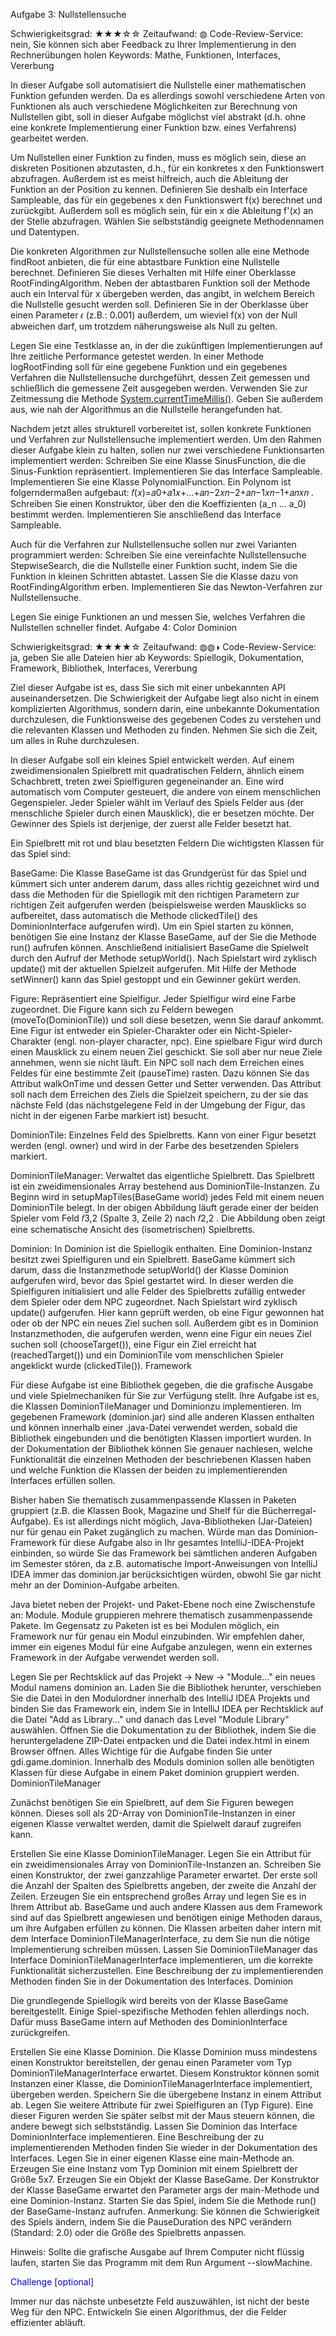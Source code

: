 Aufgabe 3: Nullstellensuche

Schwierigkeitsgrad: ★★★☆☆
Zeitaufwand: ◍
Code-Review-Service: nein, Sie können sich aber Feedback zu Ihrer Implementierung in den Rechnerübungen holen
Keywords: Mathe, Funktionen, Interfaces, Vererbung

In dieser Aufgabe soll automatisiert die Nullstelle einer mathematischen Funktion gefunden werden. Da es allerdings sowohl verschiedene Arten von Funktionen als auch verschiedene Möglichkeiten zur Berechnung von Nullstellen gibt, soll in dieser Aufgabe möglichst viel abstrakt (d.h. ohne eine konkrete Implementierung einer Funktion bzw. eines Verfahrens) gearbeitet werden.

Um Nullstellen einer Funktion zu finden, muss es möglich sein, diese an diskreten Positionen abzutasten, d.h., für ein konkretes x den Funktionswert abzufragen. Außerdem ist es meist hilfreich, auch die Ableitung der Funktion an der Position zu kennen. Definieren Sie deshalb ein Interface Sampleable, das für ein gegebenes x den Funktionswert f(x) berechnet und zurückgibt. Außerdem soll es möglich sein, für ein x die Ableitung f'(x) an der Stelle abzufragen. Wählen Sie selbstständig geeignete Methodennamen und Datentypen.

Die konkreten Algorithmen zur Nullstellensuche sollen alle eine Methode findRoot anbieten, die für eine abtastbare Funktion eine Nullstelle berechnet. Definieren Sie dieses Verhalten mit Hilfe einer Oberklasse RootFindingAlgorithm. Neben der abtastbaren Funktion soll der Methode auch ein Interval für x übergeben werden, das angibt, in welchem Bereich die Nullstelle gesucht werden soll. Definieren Sie in der Oberklasse über einen Parameter  𝜖  (z.B.: 0.001) außerdem, um wieviel f(x) von der Null abweichen darf, um trotzdem näherungsweise als Null zu gelten.

Legen Sie eine Testklasse an, in der die zukünftigen Implementierungen auf Ihre zeitliche Performance getestet werden. In einer Methode logRootFinding soll für eine gegebene Funktion und ein gegebenes Verfahren die Nullstellensuche durchgeführt, dessen Zeit gemessen und schließlich die gemessene Zeit ausgegeben werden. Verwenden Sie zur Zeitmessung die Methode <a href="https://docs.oracle.com/en/java/javase/17/docs/api/java.base/java/lang/System.html#currentTimeMillis()" target=_blank>System.currentTimeMillis()</a>. Geben Sie außerdem aus, wie nah der Algorithmus an die Nullstelle herangefunden hat.

Nachdem jetzt alles strukturell vorbereitet ist, sollen konkrete Funktionen und Verfahren zur Nullstellensuche implementiert werden. Um den Rahmen dieser Aufgabe klein zu halten, sollen nur zwei verschiedene Funktionsarten implementiert werden:
Schreiben Sie eine Klasse SinusFunction, die die Sinus-Funktion repräsentiert. Implementieren Sie das Interface Sampleable.
Implementieren Sie eine Klasse PolynomialFunction. Ein Polynom ist folgerndermaßen aufgebaut: 𝑓(𝑥)=𝑎0+𝑎1𝑥+...+𝑎𝑛−2𝑥𝑛−2+𝑎𝑛−1𝑥𝑛−1+𝑎𝑛𝑥𝑛 . Schreiben Sie einen Konstruktor, über den die Koeffizienten (a_n ... a_0) bestimmt werden. Implementieren Sie anschließend das Interface Sampleable.

Auch für die Verfahren zur Nullstellensuche sollen nur zwei Varianten programmiert werden:
Schreiben Sie eine vereinfachte Nullstellensuche StepwiseSearch, die die Nullstelle einer Funktion sucht, indem Sie die Funktion in kleinen Schritten abtastet. Lassen Sie die Klasse dazu von RootFindingAlgorithm erben.
Implementieren Sie das Newton-Verfahren zur Nullstellensuche.

Legen Sie einige Funktionen an und messen Sie, welches Verfahren die Nullstellen schneller findet.
Aufgabe 4: Color Dominion

Schwierigkeitsgrad: ★★★★☆
Zeitaufwand: ◍◍◑
Code-Review-Service:  ja, geben Sie alle Dateien hier ab
Keywords: Spiellogik, Dokumentation, Framework, Bibliothek, Interfaces, Vererbung

Ziel dieser Aufgabe ist es, dass Sie sich mit einer unbekannten API auseinandersetzen. Die Schwierigkeit der Aufgabe liegt also nicht in einem komplizierten Algorithmus, sondern darin, eine unbekannte Dokumentation durchzulesen, die Funktionsweise des gegebenen Codes zu verstehen und die relevanten Klassen und Methoden zu finden. Nehmen Sie sich die Zeit, um alles in Ruhe durchzulesen.

In dieser Aufgabe soll ein kleines Spiel entwickelt werden. Auf einem zweidimensionalen Spielbrett mit quadratischen Feldern, ähnlich einem Schachbrett, treten zwei Spielfiguren gegeneinander an. Eine wird automatisch vom Computer gesteuert, die andere von einem menschlichen Gegenspieler. Jeder Spieler wählt im Verlauf des Spiels Felder aus (der menschliche Spieler durch einen Mausklick), die er besetzen möchte. Der Gewinner des Spiels ist derjenige, der zuerst alle Felder besetzt hat.


Ein Spielbrett mit rot und blau besetzten Feldern
Die wichtigsten Klassen für das Spiel sind:

BaseGame: Die Klasse BaseGame ist das Grundgerüst für das Spiel und kümmert sich unter anderem darum, dass alles richtig gezeichnet wird und dass die Methoden für die Spiellogik mit den richtigen Parametern zur richtigen Zeit aufgerufen werden (beispielsweise werden Mausklicks so aufbereitet, dass automatisch die Methode clickedTile() des DominionInterface aufgerufen wird). Um ein Spiel starten zu können, benötigen Sie eine Instanz der Klasse BaseGame, auf der Sie die Methode run() aufrufen können. Anschließend initialisiert BaseGame die Spielwelt durch den Aufruf der Methode setupWorld(). Nach Spielstart wird zyklisch update() mit der aktuellen Spielzeit aufgerufen. Mit Hilfe der Methode setWinner() kann das Spiel gestoppt und ein Gewinner gekürt werden.

Figure: Repräsentiert eine Spielfigur. Jeder Spielfigur wird eine Farbe zugeordnet. Die Figure kann sich zu Feldern bewegen (moveTo(DominionTile)) und soll diese besetzen, wenn Sie darauf ankommt. Eine Figur ist entweder ein Spieler-Charakter oder ein Nicht-Spieler-Charakter (engl. non-player character, npc). Eine spielbare Figur wird durch einen Mausklick zu einem neuen Ziel geschickt. Sie soll aber nur neue Ziele annehmen, wenn sie nicht läuft. Ein NPC soll nach dem Erreichen eines Feldes für eine bestimmte Zeit (pauseTime) rasten. Dazu können Sie das Attribut walkOnTime und dessen Getter und Setter verwenden. Das Attribut soll nach dem Erreichen des Ziels die Spielzeit speichern, zu der sie das nächste Feld (das nächstgelegene Feld in der Umgebung der Figur, das nicht in der eigenen Farbe markiert ist) besucht.

DominionTile: Einzelnes Feld des Spielbretts. Kann von einer Figur besetzt werden (engl. owner) und wird in der Farbe des besetzenden Spielers markiert.

DominionTileManager: Verwaltet das eigentliche Spielbrett. Das Spielbrett ist ein zweidimensionales Array bestehend aus DominionTile-Instanzen. Zu Beginn wird in setupMapTiles(BaseGame world) jedes Feld mit einem neuen DominionTile belegt. In der obigen Abbildung läuft gerade einer der beiden Spieler vom Feld  𝑓3,2  (Spalte 3, Zeile 2) nach  𝑓2,2 . Die Abbildung oben zeigt eine schematische Ansicht des (isometrischen) Spielbretts.

Dominion: In Dominion ist die Spiellogik enthalten. Eine Dominion-Instanz besitzt zwei Spielfiguren und ein Spielbrett. BaseGame kümmert sich darum, dass die Instanzmethode setupWorld() der Klasse Dominion aufgerufen wird, bevor das Spiel gestartet wird. In dieser werden die Spielfiguren initialisiert und alle Felder des Spielbretts zufällig entweder dem Spieler oder dem NPC zugeordnet. Nach Spielstart wird zyklisch update() aufgerufen. Hier kann geprüft werden, ob eine Figur gewonnen hat oder ob der NPC ein neues Ziel suchen soll. Außerdem gibt es in Dominion Instanzmethoden, die aufgerufen werden, wenn eine Figur ein neues Ziel suchen soll (chooseTarget()), eine Figur ein Ziel erreicht hat (reachedTarget()) und ein DominionTile vom menschlichen Spieler angeklickt wurde (clickedTile()).
Framework

Für diese Aufgabe ist eine Bibliothek gegeben, die die grafische Ausgabe und viele Spielmechaniken für Sie zur Verfügung stellt. Ihre Aufgabe ist es, die Klassen DominionTileManager und Dominionzu implementieren. Im gegebenen Framework (dominion.jar) sind alle anderen Klassen enthalten und können innerhalb einer .java-Datei verwendet werden, sobald die Bibliothek eingebunden und die benötigten Klassen importiert wurden. In der Dokumentation der Bibliothek können Sie genauer nachlesen, welche Funktionalität die einzelnen Methoden der beschriebenen Klassen haben und welche Funktion die Klassen der beiden zu implementierenden Interfaces erfüllen sollen.

Bisher haben Sie thematisch zusammenpassende Klassen in Paketen gruppiert (z.B. die Klassen Book, Magazine und Shelf für die Bücherregal-Aufgabe). Es ist allerdings nicht möglich, Java-Bibliotheken (Jar-Dateien) nur für genau ein Paket zugänglich zu machen. Würde man das Dominion-Framework für diese Aufgabe also in Ihr gesamtes IntelliJ-IDEA-Projekt einbinden, so würde Sie das Framework bei sämtlichen anderen Aufgaben im Semester stören, da z.B. automatische Import-Anweisungen von IntelliJ IDEA immer das dominion.jar berücksichtigen würden, obwohl Sie gar nicht mehr an der Dominion-Aufgabe arbeiten.

Java bietet neben der Projekt- und Paket-Ebene noch eine Zwischenstufe an: Module. Module gruppieren mehrere thematisch zusammenpassende Pakete. Im Gegensatz zu Paketen ist es bei Modulen möglich, ein Framework nur für genau ein Modul einzubinden. Wir empfehlen daher, immer ein eigenes Modul für eine Aufgabe anzulegen, wenn ein externes Framework in der Aufgabe verwendet werden soll.

Legen Sie per Rechtsklick auf das Projekt → New → "Module..." ein neues Modul namens dominion an.
Laden Sie die Bibliothek herunter, verschieben Sie die Datei in den Modulordner innerhalb des IntelliJ IDEA Projekts und binden Sie das Framework ein, indem Sie in IntelliJ IDEA per Rechtsklick auf die Datei "Add as Library..." und danach das Level "Module Library" auswählen.
Öffnen Sie die Dokumentation zu der Bibliothek, indem Sie die heruntergeladene ZIP-Datei entpacken und die Datei index.html in einem Browser öffnen. Alles Wichtige für die Aufgabe finden Sie unter gdi.game.dominion.
Innerhalb des Moduls dominion sollen alle benötigten Klassen für diese Aufgabe in einem Paket dominion gruppiert werden.
DominionTileManager

Zunächst benötigen Sie ein Spielbrett, auf dem Sie Figuren bewegen können. Dieses soll als 2D-Array von DominionTile-Instanzen in einer eigenen Klasse verwaltet werden, damit die Spielwelt darauf zugreifen kann.

Erstellen Sie eine Klasse DominionTileManager.
Legen Sie ein Attribut für ein zweidimensionales Array von DominionTile-Instanzen an.
Schreiben Sie einen Konstruktor, der zwei ganzzahlige Parameter erwartet. Der erste soll die Anzahl der Spalten des Spielbretts angeben, der zweite die Anzahl der Zeilen. Erzeugen Sie ein entsprechend großes Array und legen Sie es in Ihrem Attribut ab.
BaseGame und auch andere Klassen aus dem Framework sind auf das Spielbrett angewiesen und benötigen einige Methoden daraus, um ihre Aufgaben erfüllen zu können. Die Klassen arbeiten daher intern mit dem Interface DominionTileManagerInterface, zu dem Sie nun die nötige Implementierung schreiben müssen. Lassen Sie DominionTileManager das Interface DominionTileManagerInterface implementieren, um die korrekte Funktionalität sicherzustellen. Eine Beschreibung der zu implementierenden Methoden finden Sie in der Dokumentation des Interfaces.
Dominion

Die grundlegende Spiellogik wird bereits von der Klasse BaseGame bereitgestellt. Einige Spiel-spezifische Methoden fehlen allerdings noch. Dafür muss BaseGame intern auf Methoden des DominionInterface zurückgreifen.

Erstellen Sie eine Klasse Dominion.
Die Klasse Dominion muss mindestens einen Konstruktor bereitstellen, der genau einen Parameter vom Typ DominionTileManagerInterface erwartet. Diesem Konstruktor können somit Instanzen einer Klasse, die DominionTileManagerInterface implementiert, übergeben werden. Speichern Sie die übergebene Instanz in einem Attribut ab.
Legen Sie weitere Attribute für zwei Spielfiguren an (Typ Figure). Eine dieser Figuren werden Sie später selbst mit der Maus steuern können, die andere bewegt sich selbstständig.
Lassen Sie Dominion das Interface DominionInterface implementieren. Eine Beschreibung der zu implementierenden Methoden finden Sie wieder in der Dokumentation des Interfaces.
Legen Sie in einer eigenen Klasse eine main-Methode an. Erzeugen Sie eine Instanz vom Typ Dominion mit einem Spielbrett der Größe 5x7. Erzeugen Sie ein Objekt der Klasse BaseGame. Der Konstruktor der Klasse BaseGame erwartet den Parameter args der main-Methode und eine Dominion-Instanz. Starten Sie das Spiel, indem Sie die Methode run() der BaseGame-Instanz aufrufen.
Anmerkung: Sie können die Schwierigkeit des Spiels ändern, indem Sie die PauseDuration des NPC verändern (Standard: 2.0) oder die Größe des Spielbretts anpassen.

Hinweis: Sollte die grafische Ausgabe auf Ihrem Computer nicht flüssig laufen, starten Sie das Programm mit dem Run Argument --slowMachine.

<span style="color: rgb(0,0,255);">Challenge [optional]</span>

Immer nur das nächste unbesetzte Feld auszuwählen, ist nicht der beste Weg für den NPC. Entwickeln Sie einen Algorithmus, der die Felder effizienter abläuft.